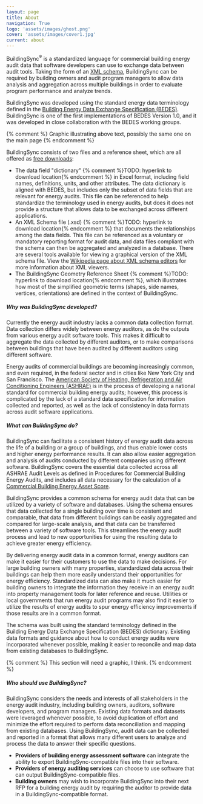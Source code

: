 ```yaml
---
layout: page
title: About
navigation: True
logo: 'assets/images/ghost.png'
cover: 'assets/images/cover1.jpg'
current: about
---
```


BuildingSync<sup>&reg;</sup> is a standardized language for commercial building energy audit data that software developers can use to exchange data between audit tools. Taking the form of an [XML schema](https://en.wikipedia.org/wiki/XML_Schema_(W3C)), BuildingSync can be required by building owners and audit program managers to allow data analysis and aggregation across multiple buildings in order to evaluate program performance and analyze trends.

BuildingSync was developed using the standard energy data terminology defined in the [Building Energy Data Exchange Specification (BEDES)](https://bedes.lbl.gov/). BuildingSync is one of the first implementations of BEDES Version 1.0, and it was developed in close collaboration with the BEDES working groups.

{% comment %}
Graphic illustrating above text, possibly the same one on the main page
{% endcomment %}

BuildingSync consists of two files and a reference sheet, which are all offered as [free downloads](https://github.com/BuildingSync/schema/releases):

- The data field "dictionary" {% comment %}TODO: hyperlink to download location{% endcomment %} in Excel format, including field names, definitions, units, and other attributes. The data dictionary is aligned with BEDES, but includes only the subset of data fields that are relevant for energy audits. This file can be referenced to help standardize the terminology used in energy audits, but does it does not provide a structure that allows data to be exchanged across different applications.
- An XML Schema file (.xsd) {% comment %}TODO: hyperlink to download location{% endcomment %} that documents the relationships among the data fields. This file can be referenced as a voluntary or mandatory reporting format for audit data, and data files compliant with the schema can then be aggregated and analyzed in a database. There are several tools available for viewing a graphical version of the XML schema file. View the [Wikipedia page about XML schema editors](https://en.wikipedia.org/wiki/XML_Schema_Editor#XML_Schema_Editors) for more information about XML viewers.
- The BuildingSync Geometry Reference Sheet {% comment %}TODO: hyperlink to download location{% endcomment %}, which illustrates how most of the simplified geometric terms (shapes, side names, vertices, orientations) are defined in the context of BuildingSync.

##### Why was BuildingSync developed?
Currently the energy audit industry lacks a common data collection format. Data collection differs widely between energy auditors, as do the outputs from various energy audit software tools. This makes it difficult to aggregate the data collected by different auditors, or to make comparisons between buildings that have been audited by different auditors using different software.

Energy audits of commercial buildings are becoming increasingly common, and even required, in the federal sector and in cities like New York City and San Francisco. The [American Society of Heating, Refrigeration and Air Conditioning Engineers (ASHRAE)](https://www.ashrae.org/) is in the process of developing a national standard for commercial building energy audits; however, this process is complicated by the lack of a standard data specification for information collected and reported, as well as the lack of consistency in data formats across audit software applications.

##### What can BuildingSync do?
BuildingSync can facilitate a consistent history of energy audit data across the life of a building or a group of buildings, and thus enable lower costs and higher energy performance results. It can also allow easier aggregation and analysis of audits conducted by different companies using different software. BuildingSync covers the essential data collected across all ASHRAE Audit Levels as defined in Procedures for Commercial Building Energy Audits, and includes all data necessary for the calculation of a [Commercial Building Energy Asset Score](http://energy.gov/eere/buildings/commercial-building-energy-asset-score).

BuildingSync provides a common schema for energy audit data that can be utilized by a variety of software and databases. Using the schema ensures that data collected for a single building over time is consistent and comparable, that data from different buildings can be easily aggregated and compared for large-scale analysis, and that data can be transferred between a variety of software tools. This streamlines the energy audit process and lead to new opportunities for using the resulting data to achieve greater energy efficiency.

By delivering energy audit data in a common format, energy auditors can make it easier for their customers to use the data to make decisions.  For large building owners with many properties, standardized data across their buildings can help them more easily understand their opportunities for energy efficiency. Standardized data can also make it much easier for building owners to integrate the information they receive in an energy audit into property management tools for later reference and reuse.  Utilities or local governments that run energy audit programs may also find it easier to utilize the results of energy audits to spur energy efficiency improvements if those results are in a common format.

The schema was built using the standard terminology defined in the Building Energy Data Exchange Specification (BEDES) dictionary. Existing data formats and guidance about how to conduct energy audits were incorporated whenever possible, making it easier to reconcile and map data from existing databases to BuildingSync.

{% comment %}
This section will need a graphic, I think.
{% endcomment %}

##### Who should use BuildingSync?
BuildingSync considers the needs and interests of all stakeholders in the energy audit industry, including building owners, auditors, software developers, and program managers. Existing data formats and datasets were leveraged whenever possible, to avoid duplication of effort and minimize the effort required to perform data reconciliation and mapping from existing databases. Using BuildingSync, audit data can be collected and reported in a format that allows many different users to analyze and process the data to answer their specific questions.

- **Providers of building energy assessment software** can integrate the ability to export BuildingSync-compatible files into their software.
- **Providers of energy auditing services** can choose to use software that can output BuildingSync-compatible files.
- **Building owners** may wish to incorporate BuildingSync into their next RFP for a building energy audit by requiring the auditor to provide data in a BuildingSync-compatible format.

